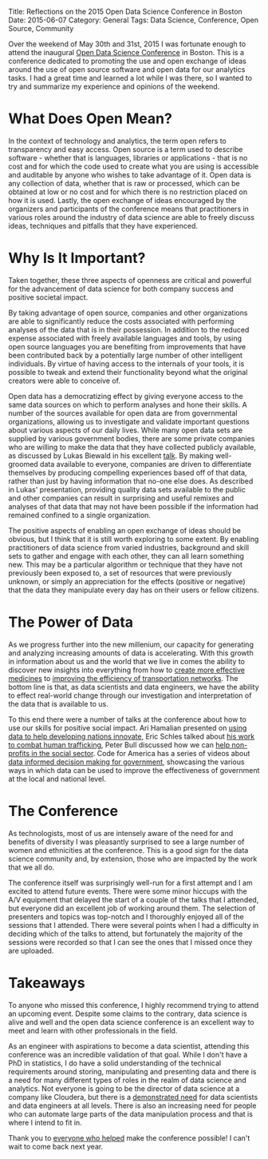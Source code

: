Title: Reflections on the 2015 Open Data Science Conference in Boston
Date: 2015-06-07
Category: General
Tags: Data Science, Conference, Open Source, Community

Over the weekend of May 30th and 31st, 2015 I was fortunate enough to attend the inaugural [Open Data Science Conference](http://opendatascicon.com) in Boston. This is a conference dedicated to promoting the use and open exchange of ideas around the use of open source software and open data for our analytics tasks. I had a great time and learned a lot while I was there, so I wanted to try and summarize my experience and opinions of the weekend.

# What Does Open Mean?
In the context of technology and analytics, the term open refers to transparency and easy access. Open source is a term used to describe software - whether that is languages, libraries or applications - that is no cost and for which the code used to create what you are using is accessible and auditable by anyone who wishes to take advantage of it. Open data is any collection of data, whether that is raw or processed, which can be obtained at low or no cost and for which there is no restriction placed on how it is used. Lastly, the open exchange of ideas encouraged by the organizers and participants of the conference means that practitioners in various roles around the industry of data science are able to freely discuss ideas, techniques and pitfalls that they have experienced.

# Why Is It Important?
Taken together, these three aspects of openness are critical and powerful for the advancement of data science for both company success and positive societal impact.

By taking advantage of open source, companies and other organizations are able to significantly reduce the costs associated with performing analyses of the data that is in their possession. In addition to the reduced expense associated with freely available languages and tools, by using open source languages you are benefiting from improvements that have been contributed back by a potentially large number of other intelligent individuals. By virtue of having access to the internals of your tools, it is possible to tweak and extend their functionality beyond what the original creators were able to conceive of.

Open data has a democratizing effect by giving everyone access to the same data sources on which to perform analyses and hone their skills. A number of the sources available for open data are from governmental organizations, allowing us to investigate and validate important questions about various aspects of our daily lives. While many open data sets are supplied by various government bodies, there are some private companies who are willing to make the data that they have collected publicly available, as discussed by Lukas Biewald in his excellent [talk](http://www.slideshare.net/crowdflower/open-dataopensource-conf-may2015). By making well-groomed data available to everyone, companies are driven to differentiate themselves by producing compelling experiences based off of that data, rather than just by having information that no-one else does. As described in Lukas' presentation, providing quality data sets available to the public and other companies can result in surprising and useful remixes and analyses of that data that may not have been possible if the information had remained confined to a single organization.

The positive aspects of enabling an open exchange of ideas should be obvious, but I think that it is still worth exploring to some extent. By enabling practitioners of data science from varied industries, background and skill sets to gather and engage with each other, they can all learn something new. This may be a particular algorithm or technique that they have not previously been exposed to, a set of resources that were previously unknown, or simply an appreciation for the effects (positive or negative) that the data they manipulate every day has on their users or fellow citizens.

# The Power of Data
As we progress further into the new millenium, our capacity for generating and analyzing increasing amounts of data is accelerating. With this growth in information about us and the world that we live in comes the ability to discover new insights into everything from how to [create more effective medicines](http://www.ccmb.med.umich.edu/node/1255) to [improving the efficiency of transportation networks](http://blogs.sap.com/analytics/2014/04/21/data-science-and-big-data-in-transportation/). The bottom line is that, as data scientists and data engineers, we have the ability to effect real-world change through our investigation and interpretation of the data that is available to us.

To this end there were a number of talks at the conference about how to use our skills for positive social impact. Ari Hamalian presented on [using data to help developing nations innovate](http://www.opendatascience.com/blog/opening-the-doors-to-innovation-in-developing-countries-through-the-democratization-of-data-ari-hamalian/), Eric Schles talked about [his work to combat human trafficking](http://www.opendatascience.com/blog/how-i-fight-slavery-eric-schles/), Peter Bull discussed how we can [help non-profits in the social sector](http://www.opendatascience.com/blog/using-your-powers-for-good-data-science-in-the-social-sector-peter-bull/). Code for America has a series of videos about [data informed decision making for government](http://www.codeforamerica.org/library/category/Data-Informed+Decisionmaking+for+Government), showcasing the various ways in which data can be used to improve the effectiveness of government at the local and national level.

# The Conference
As technologists, most of us are intensely aware of the need for and benefits of diversity I was pleasantly surprised to see a large number of women and ethnicities at the conference. This is a good sign for the data science community and, by extension, those who are impacted by the work that we all do.

The conference itself was surprisingly well-run for a first attempt and I am excited to attend future events. There were some minor hiccups with the A/V equipment that delayed the start of a couple of the talks that I attended, but everyone did an excellent job of working around them. The selection of presenters and topics was top-notch and I thoroughly enjoyed all of the sessions that I attended. There were several points when I had a difficulty in deciding which of the talks to attend, but fortunately the majority of the sessions were recorded so that I can see the ones that I missed once they are uploaded.

# Takeaways
To anyone who missed this conference, I highly recommend trying to attend an upcoming event. Despite some claims to the contrary, data science is alive and well and the open data science conference is an excellent way to meet and learn with other professionals in the field.

As an engineer with aspirations to become a data scientist, attending this conference was an incredible validation of that goal. While I don't have a PhD in statistics, I do have a solid understanding of the technical requirements around storing, manipulating and presenting data and there is a need for many different types of roles in the realm of data science and analytics. Not everyone is going to be the director of data science at a company like Cloudera, but there is a [demonstrated need](http://www.computerworld.com/article/2929766/data-analytics/youre-hiring-the-wrong-data-scientists.html) for data scientists and data engineers at all levels. There is also an increasing need for people who can automate large parts of the data manipulation process and that is where I intend to fit in.

Thank you to [everyone who helped](http://opendatascicon.com/info/#105) make the conference possible! I can't wait to come back next year.
